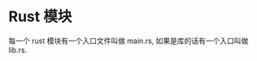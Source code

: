 # Rust 模块

<!--
ID: f3f1452b-d0ee-4105-821f-d9bc49038985
Status: draft
Date: 2020-07-20T17:59:25
Modified: 2020-07-20T17:59:25
wp_id: 1375
-->

每一个 rust 模块有一个入口文件叫做 main.rs, 如果是库的话有一个入口叫做 lib.rs.